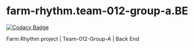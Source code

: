 # farm-rhythm.team-012-group-a.BE

[![Codacy Badge](https://api.codacy.com/project/badge/Grade/2360ad728d384a2e9efca495ff078aae)](https://app.codacy.com/gh/BuildForSDGCohort2/farm-rhythm.team-012-group-a.BE?utm_source=github.com&utm_medium=referral&utm_content=BuildForSDGCohort2/farm-rhythm.team-012-group-a.BE&utm_campaign=Badge_Grade_Settings)

Farm Rhythm project | Team-012-Group-A | Back End
